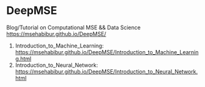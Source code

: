 # DeepMSE
Blog/Tutorial on Computational MSE &amp;&amp; Data Science 
https://msehabibur.github.io/DeepMSE/

1. Introduction_to_Machine_Learning: https://msehabibur.github.io/DeepMSE/Introduction_to_Machine_Learning.html
2. Introduction_to_Neural_Network: https://msehabibur.github.io/DeepMSE/Introduction_to_Neural_Network.html


